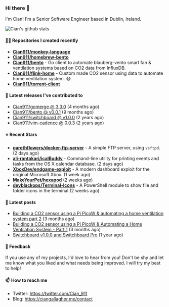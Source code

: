 ### Hi there 👋

I'm Cian! I'm a Senior Software Engineer based in Dublin, Ireland.

![Cian's github stats](https://github-readme-stats.vercel.app/api?username=CIan911&theme=dracula&show_icons=true)

#### 👨‍💻 Repositories I created recently
- **[Cian911/monkey-language](https://github.com/Cian911/monkey-language)**
- **[Cian911/homebrew-bento](https://github.com/Cian911/homebrew-bento)**
- **[Cian911/bento](https://github.com/Cian911/bento)** - Go client to automate blauberg-vento smart fan &amp; ventilation systems based on CO2 data from InfluxDB.
- **[Cian911/flink-home](https://github.com/Cian911/flink-home)** - Custom made CO2 sensor using data to automate home ventilation system. :mask:
- **[Cian911/torrent-client](https://github.com/Cian911/torrent-client)**

#### 🚀 Latest releases I've contributed to


- [Cian911/gomerge @ 3.3.0](https://github.com/Cian911/gomerge/releases/tag/3.3.0) (4 months ago)
- [Cian911/bento @ v0.0.1](https://github.com/Cian911/bento/releases/tag/v0.0.1) (9 months ago)
- [Cian911/switchboard @ v1.0.0](https://github.com/Cian911/switchboard/releases/tag/v1.0.0) (2 years ago)
- [Cian911/vim-cadence @ 0.0.3](https://github.com/Cian911/vim-cadence/releases/tag/0.0.3) (2 years ago)

#### ⭐ Recent Stars


- **[garethflowers/docker-ftp-server](https://github.com/garethflowers/docker-ftp-server)** - A simple FTP server, using `vsftpd`. (2 days ago)
- **[ali-rantakari/icalBuddy](https://github.com/ali-rantakari/icalBuddy)** - Command-line utility for printing events and tasks from the OS X calendar database. (2 days ago)
- **[XboxDev/endgame-exploit](https://github.com/XboxDev/endgame-exploit)** - A modern dashboard exploit for the original Microsoft Xbox. (1 week ago)
- **[MakeYourPet/hexapod](https://github.com/MakeYourPet/hexapod)** (2 weeks ago)
- **[devblackops/Terminal-Icons](https://github.com/devblackops/Terminal-Icons)** - A PowerShell module to show file and folder icons in the terminal (2 weeks ago)

#### 📄 Latest posts
- [Building a CO2 sensor using a Pi PicoW &amp; automating a home ventilation system part 2](https://ciangallagher.me/2023/11/27/Co2-sensor-using-tiny-go-part-2/) (3 months ago)
- [Building a CO2 sensor using a Pi PicoW &amp; Automating a Home Ventilation System - Part 1](https://ciangallagher.me/2023/11/04/custom-co2-sensor-using-using-pi-picow/) (3 months ago)
- [Switchboard v1.0.0 and Switchboard Pro](https://ciangallagher.me/2022/09/17/Switchboard-v1-and-pro/) (1 year ago)

#### 💬 Feedback

If you use any of my projects, I'd love to hear from you! Don't be shy and let me know what you liked
and what needs being improved. I will try my best to help!

#### 📫 How to reach me

- Twitter: https://twitter.com/Cian_911
- Blog: https://ciangallagher.me/contact
